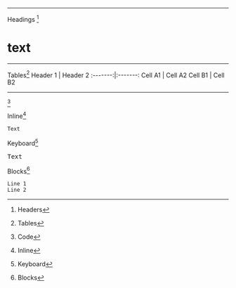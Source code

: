 ***
Headings [^head]
# text
***
Tables[^table]
Header 1 | Header 2
:-------:|:-------:
Cell A1  | Cell A2
Cell B1  | Cell B2
***
[^code]

Inline[^inline]

`Text`

Keyboard[^kbd]

<kbd>Text</kbd>

Blocks[^block]
```
Line 1
Line 2
```
[^head]: Headers
[^table]: Tables
[^code]:Code
[^inline]: Inline
[^block]: Blocks
[^kbd]: Keyboard